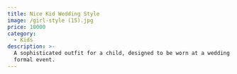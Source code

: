 ```yaml
---
title: Nice Kid Wedding Style
image: /girl-style (15).jpg
price: 10000
category:
  - Kids
description: >-
  A sophisticated outfit for a child, designed to be worn at a wedding or other
  formal event.
---
```


